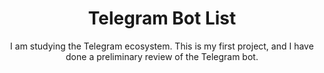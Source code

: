  <h1 align="center">Telegram Bot List</h1>

<p align="center"
>I am studying the Telegram ecosystem. This is my first project, and I have done a preliminary review of the Telegram bot.</p>


